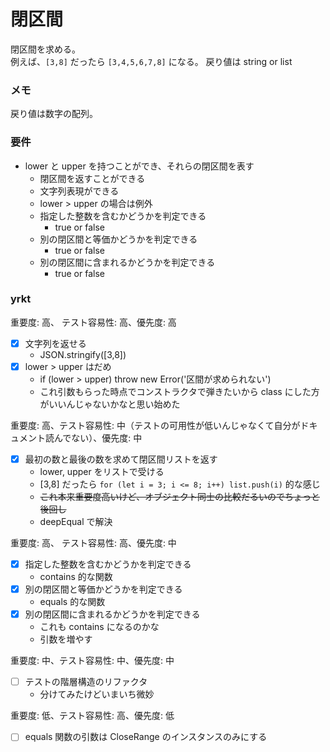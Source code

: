 # 閉区間

閉区間を求める。  
例えば、`[3,8]` だったら `[3,4,5,6,7,8]` になる。
戻り値は string or list

### メモ

戻り値は数字の配列。

### 要件

- lower と upper を持つことができ、それらの閉区間を表す
  - 閉区間を返すことができる
  - 文字列表現ができる
  - lower > upper の場合は例外
  - 指定した整数を含むかどうかを判定できる
    - true or false
  - 別の閉区間と等価かどうかを判定できる
    - true or false
  - 別の閉区間に含まれるかどうかを判定できる
    - true or false

### yrkt

重要度: 高、 テスト容易性: 高、優先度: 高

- [x] 文字列を返せる
  - JSON.stringify([3,8])
- [x] lower > upper はだめ
  - if (lower > upper) throw new Error('区間が求められない')
  - これ引数もらった時点でコンストラクタで弾きたいから class にした方がいいんじゃないかなと思い始めた

重要度: 高、テスト容易性: 中（テストの可用性が低いんじゃなくて自分がドキュメント読んでない）、優先度: 中

- [x] 最初の数と最後の数を求めて閉区間リストを返す
  - lower, upper をリストで受ける
  - [3,8] だったら `for (let i = 3; i <= 8; i++) list.push(i)` 的な感じ
  - ~~これ本来重要度高いけど、オブジェクト同士の比較だるいのでちょっと後回し~~
  - deepEqual で解決

重要度: 高、 テスト容易性: 高、優先度: 中

- [x] 指定した整数を含むかどうかを判定できる
  - contains 的な関数
- [x] 別の閉区間と等価かどうかを判定できる
  - equals 的な関数
- [x] 別の閉区間に含まれるかどうかを判定できる
  - これも contains になるのかな
  - 引数を増やす

重要度: 中、テスト容易性: 中、優先度: 中

- [ ] テストの階層構造のリファクタ
  - 分けてみたけどいまいち微妙

重要度: 低、テスト容易性: 高、優先度: 低

- [ ] equals 関数の引数は CloseRange のインスタンスのみにする
